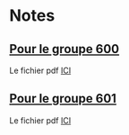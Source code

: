 # Notes
## [Pour le groupe 600](liste_INF3173_600.md)
 Le fichier pdf [ICI](liste_INF3173_600.pdf)

## [Pour le groupe 601](liste_INF3173_601.md)
 Le fichier pdf [ICI](liste_INF3173_601.pdf)